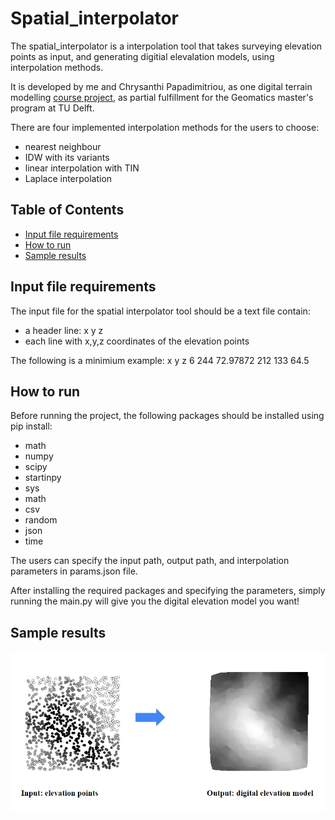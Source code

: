 # Spatial_interpolator
The spatial_interpolator is a interpolation tool that takes surveying elevation points as input, and generating digitial elevalation models, using interpolation methods. 

It is developed by me and Chrysanthi Papadimitriou, as one digital terrain modelling [course project](https://3d.bk.tudelft.nl/courses/backup/geo1015/2021/hw/01/), as partial fulfillment for the Geomatics master's program at TU Delft.

There are four implemented interpolation methods for the users to choose:
- nearest neighbour
- IDW with its variants
- linear interpolation with TIN
- Laplace interpolation

## Table of Contents

- [Input file requirements](#Input-file-requirements)
- [How to run](#How-to-run)
- [Sample results](#Sample-results)

## Input file requirements

The input file for the spatial interpolator tool should be a text file contain:
- a header line: x y z
- each line with x,y,z coordinates of the elevation points

The following is a minimium example:
x y z
6 244 72.97872
212 133 64.5

## How to run

Before running the project, the following packages should be installed using pip install:
- math
- numpy
- scipy
- startinpy 
- sys
- math
- csv
- random
- json 
- time

The users can specify the input path, output path, and interpolation parameters in params.json file.

After installing the required packages and specifying the parameters, simply running the main.py will give you the digital elevation model you want!

## Sample results
![Input and output for the spatial interpolator tool](figs/interpolation_result.jpg)
